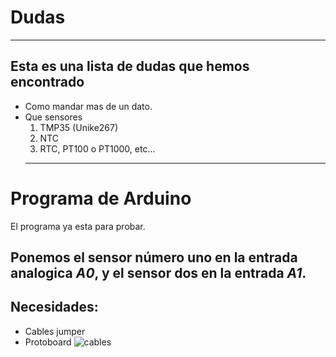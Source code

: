 [img1]:http://www.techmake.com/media/catalog/product/cache/1/image/650x/040ec09b1e35df139433887a97daa66f/c/a/cab-00119_02.jpg
# Dudas
---
## Esta es una lista de dudas que hemos encontrado
- Como mandar mas de un dato.
- Que sensores
  1. TMP35 (Unike267)
  2. NTC
  3. RTC, PT100 o PT1000, etc...
  ---
# Programa de Arduino
El programa ya esta para probar.

Ponemos el sensor número uno en la entrada analogica *A0*, y el sensor dos en la entrada *A1*.
---
## Necesidades:
+ Cables jumper 
+ Protoboard 
![cables][img1]
